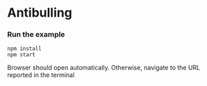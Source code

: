 Antibulling
=====================

### Run the example

```
npm install
npm start
```

Browser should open automatically. Otherwise, navigate to the URL reported in the terminal



